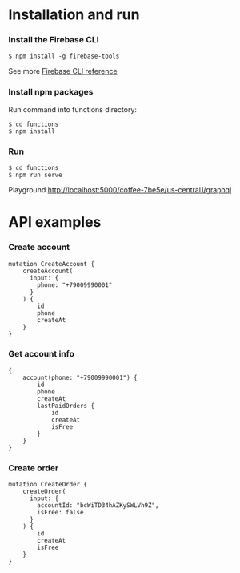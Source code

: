 # Installation and run

### Install the Firebase CLI
```
$ npm install -g firebase-tools
```
See more [Firebase CLI reference](https://firebase.google.com/docs/cli)

### Install npm packages
Run command into functions directory:
```
$ cd functions
$ npm install 
```

### Run
```
$ cd functions
$ npm run serve
```

Playground [http://localhost:5000/coffee-7be5e/us-central1/graphql](http://localhost:5000/coffee-7be5e/us-central1/graphql)

# API examples

### Create account

```
mutation CreateAccount {
    createAccount(
      input: { 
        phone: "+79009990001" 
      }
    ) {
        id
        phone
        createAt
    }
}
```

### Get account info

```
{
    account(phone: "+79009990001") {
        id
        phone
        createAt
        lastPaidOrders {
            id
            createAt
            isFree
        }
    }
}
```

### Create order

```
mutation CreateOrder {
    createOrder(
      input: { 
        accountId: "bcWiTD34hAZKySWLVh9Z", 
        isFree: false
      }
    ) {
        id
        createAt
        isFree
    }
}
```